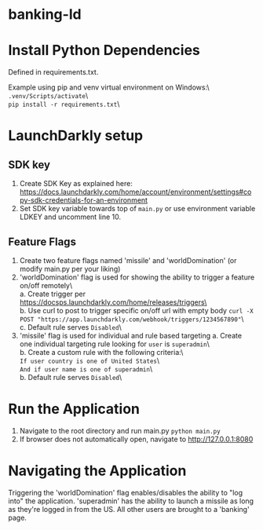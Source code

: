 # banking-ld

# Install Python Dependencies
Defined in requirements.txt.

Example using pip and venv virtual environment on Windows:\  
`.venv/Scripts/activate`\  
`pip install -r requirements.txt`\  

# LaunchDarkly setup

## SDK key
1. Create SDK Key as explained here: https://docs.launchdarkly.com/home/account/environment/settings#copy-sdk-credentials-for-an-environment
2. Set SDK key variable towards top of `main.py` or use environment variable LDKEY and uncomment line 10.

## Feature Flags
1. Create two feature flags named 'missile' and 'worldDomination' (or modify main.py per your liking)
2. 'worldDomination' flag is used for showing the ability to trigger a feature on/off remotely\  
    a. Create trigger per https://docsps.launchdarkly.com/home/releases/triggers\  
    b. Use curl to post to trigger specific on/off url with empty body `curl -X POST "https://app.launchdarkly.com/webhook/triggers/1234567890"`\  
    c. Default rule serves `Disabled`\  
3. 'missile' flag is used for individual and rule based targeting
    a. Create one individual targeting rule looking for `user` is `superadmin`\  
    b. Create a custom rule with the following criteria:\  
        `If user country is one of United States`\  
        `And if user name is one of superadmin`\  
    b. Default rule serves `Disabled`\  

# Run the Application
1. Navigate to the root directory and run main.py `python main.py` 
2. If browser does not automatically open, navigate to http://127.0.0.1:8080

# Navigating the Application
Triggering the 'worldDomination' flag enables/disables the ability to "log into" the application. 'superadmin' has the ability to launch a missile as long as they're logged in from the US. All other users are brought to a 'banking' page.